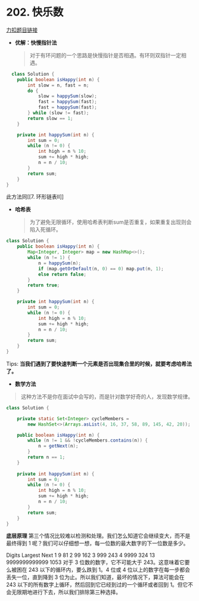 # 202. 快乐数
[力扣题目链接](https://leetcode.cn/problems/happy-number/)
- **优解：快慢指针法**
  >对于有环问题的一个思路是快慢指针是否相遇。有环则双指针一定相遇。
```java
  class Solution {
    public boolean isHappy(int n) {
        int slow = n, fast = n;
        do {
            slow = happySum(slow);
            fast = happySum(fast);
            fast = happySum(fast);
        } while (slow != fast);
        return slow == 1;
    }

    private int happySum(int n) {
        int sum = 0;
        while (n != 0) {
            int high = n % 10;
            sum += high * high;
            n = n / 10;
        }
        return sum;
    }
}
  ```
  此方法同[[7. 环形链表II]]
- **哈希表**
  >为了避免无限循环，使用哈希表判断sum是否重复，如果重复出现则会陷入死循环。
```java
class Solution {
    public boolean isHappy(int n) {
        Map<Integer, Integer> map = new HashMap<>();
        while (n != 1) {
            n = happySum(n);
            if (map.getOrDefault(n, 0) == 0) map.put(n, 1);
            else return false;
        }
        return true;
    }

    private int happySum(int n) {
        int sum = 0;
        while (n != 0) {
            int high = n % 10;
            sum += high * high;
            n = n / 10;
        }
        return sum;
    }
}
```

Tips: **当我们遇到了要快速判断一个元素是否出现集合里的时候，就要考虑哈希法了。**
-  **数学方法**
  >这种方法不是你在面试中会写的，而是针对数学好奇的人，发现数学规律。
```java
class Solution {

    private static Set<Integer> cycleMembers =
        new HashSet<>(Arrays.asList(4, 16, 37, 58, 89, 145, 42, 20));

    public boolean isHappy(int n) {
        while (n != 1 && !cycleMembers.contains(n)) {
            n = getNext(n);
        }
        return n == 1;
    }
    
    private int happySum(int n) {
        int sum = 0;
        while (n != 0) {
            int high = n % 10;
            sum += high * high;
            n = n / 10;
        }
        return sum;
    }
}

```
**底层原理**
第三个情况比较难以检测和处理。我们怎么知道它会继续变大，而不是最终得到 1 呢？我们可以仔细想一想，每一位数的最大数字的下一位数是多少。

Digits	Largest	Next
1	9	81
2	99	162
3	999	243
4	9999	324
13	9999999999999	1053
对于 3 位数的数字，它不可能大于 243。这意味着它要么被困在 243 以下的循环内，要么跌到 1。4 位或 4 位以上的数字在每一步都会丢失一位，直到降到 3 位为止。所以我们知道，最坏的情况下，算法可能会在 243 以下的所有数字上循环，然后回到它已经到过的一个循环或者回到 1。但它不会无限期地进行下去，所以我们排除第三种选择。
